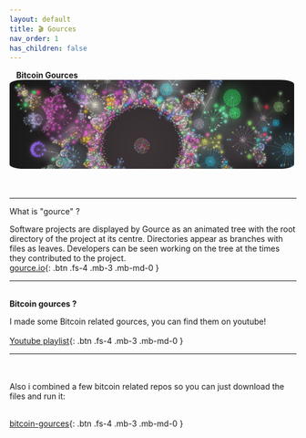```yaml
---
layout: default
title: 🎬 Gources
nav_order: 1
has_children: false
---
```


&nbsp;&nbsp; **<span class="fs-10">Bitcoin Gources</span><br>**
<img src="/img/headergource.jpg"  width="500"  style="border-radius:5%"><br>
<br><br>


---

<span class="fs-8"> What is "gource" ?</span><br>

Software projects are displayed by Gource as an animated tree with the root directory of the project at its centre.
Directories appear as branches with files as leaves.
Developers can be seen working on the tree at the times they contributed to the project.<br>
[gource.io](https://gource.io/){: .btn .fs-4 .mb-3 .mb-md-0 }  <br>


---


<span class="fs-8"><br>**Bitcoin gources ?**</span><br>

I made some Bitcoin related gources, you can find them on youtube! <br><br>
[Youtube playlist](https://www.youtube.com/playlist?list=PL__P3lEspEgAcDvJZWLqOQqigCInflZeJ){: .btn .fs-4 .mb-3 .mb-md-0 }


---


<br><br>
Also i combined a few bitcoin related repos so you can just download the files and run it:<br><br>

[bitcoin-gources](https://github.com/bitpaint/bitcoin-gources){: .btn .fs-4 .mb-3 .mb-md-0 }
